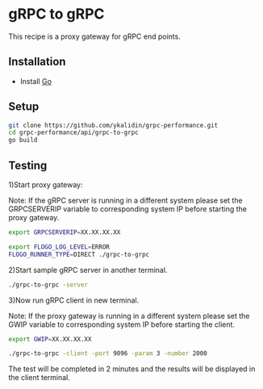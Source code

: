 # gRPC to gRPC
This recipe is a proxy gateway for gRPC end points.

## Installation
* Install [Go](https://golang.org/)

## Setup
```bash
git clone https://github.com/ykalidin/grpc-performance.git
cd grpc-performance/api/grpc-to-grpc
go build
```

## Testing
1)Start proxy gateway:

Note: If the gRPC server is running in a different system please set the GRPCSERVERIP variable to corresponding system IP before starting the proxy gateway.
```bash
export GRPCSERVERIP=XX.XX.XX.XX
```

```bash
export FLOGO_LOG_LEVEL=ERROR
FLOGO_RUNNER_TYPE=DIRECT ./grpc-to-grpc
```

2)Start sample gRPC server in another terminal.
```bash
./grpc-to-grpc -server
```

3)Now run gRPC client in new terminal.

Note: If the proxy gateway is running in a different system please set the GWIP variable to corresponding system IP before starting the client.

```bash
export GWIP=XX.XX.XX.XX
```

```bash
./grpc-to-grpc -client -port 9096 -param 3 -number 2000
``` 

The test will be completed in 2 minutes and the results will be displayed in the client terminal.
